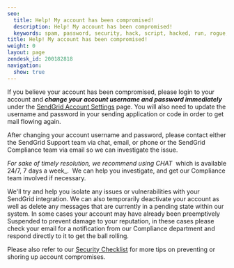 ```yaml
---
seo:
  title: Help! My account has been compromised!
  description: Help! My account has been compromised!
  keywords: spam, password, security, hack, script, hacked, run, rogue, compromise, stolen, fraud
title: Help! My account has been compromised!
weight: 0
layout: page
zendesk_id: 200182818
navigation:
  show: true
---
```


If you believe your account has been compromised, please login to your account and **_change your account username and password immediately_** under the [SendGrid Account Settings](https://apps.sendgrid.com/settings/account) page. You will also need to update&nbsp;the username and password in your sending application or code in order to get mail flowing again.

After changing your account username and password, please contact either the SendGrid Support team via chat, email, or phone or the SendGrid Compliance team via email so we can investigate the issue.

_For sake of timely resolution, we recommend using CHAT&nbsp;_ which is available 24/7, 7 days a week_.&nbsp; We can help&nbsp;you investigate,&nbsp;and get our Compliance team involved if necessary.&nbsp;

We'll try and help you isolate any issues or vulnerabilities with your SendGrid integration. We can also temporarily deactivate your account as well as delete any messages that are currently in a pending state within our system. In some cases your account may have already been preemptively Suspended to prevent damage to your reputation, in these cases please check your email for a notification from our Compliance department and respond directly to it to get the ball rolling.

Please also refer to our [Security Checklist](http://support.sendgrid.com/hc/en-us/articles/200182938-Security-Checklist) for more tips on preventing or shoring up&nbsp;account compromises.&nbsp;
